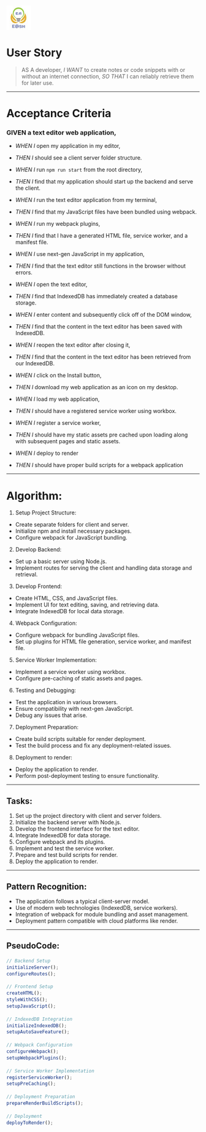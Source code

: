 ![Ehsan@sh](./Favicon.ico)

# User Story

>AS A developer,
>*I WANT* to create notes or code snippets with or without an internet connection,
>*SO THAT* I can reliably retrieve them for later use.

---

# Acceptance Criteria

### GIVEN a text editor web application,

- *WHEN I* open my application in my editor,
- *THEN I* should see a client server folder structure.

- *WHEN I* run `npm run start` from the root directory,
- *THEN I* find that my application should start up the backend and serve the client.

- *WHEN I* run the text editor application from my terminal,
- *THEN I* find that my JavaScript files have been bundled using webpack.

- *WHEN I* run my webpack plugins,
- *THEN I* find that I have a generated HTML file, service worker, and a manifest file.

- *WHEN I* use next-gen JavaScript in my application,
- *THEN I* find that the text editor still functions in the browser without errors.

- *WHEN I* open the text editor,
- *THEN I* find that IndexedDB has immediately created a database storage.

- *WHEN I* enter content and subsequently click off of the DOM window,
- *THEN I* find that the content in the text editor has been saved with IndexedDB.

- *WHEN I* reopen the text editor after closing it,
- *THEN I* find that the content in the text editor has been retrieved from our IndexedDB.

- *WHEN I* click on the Install button,
- *THEN I* download my web application as an icon on my desktop.

- *WHEN I* load my web application,
- *THEN I* should have a registered service worker using workbox.

- *WHEN I* register a service worker,
- *THEN I* should have my static assets pre cached upon loading along with subsequent pages and static assets.

- *WHEN I* deploy to render
- *THEN I* should have proper build scripts for a webpack application

---

# Algorithm:

1. Setup Project Structure:
  - Create separate folders for client and server.
  - Initialize npm and install necessary packages.
  - Configure webpack for JavaScript bundling.

2. Develop Backend:
  - Set up a basic server using Node.js.
  - Implement routes for serving the client and handling data storage and retrieval.

3. Develop Frontend:
  - Create HTML, CSS, and JavaScript files.
  - Implement UI for text editing, saving, and retrieving data.
  - Integrate IndexedDB for local data storage.

4. Webpack Configuration:
  - Configure webpack for bundling JavaScript files.
  - Set up plugins for HTML file generation, service worker, and manifest file.

5. Service Worker Implementation:
  - Implement a service worker using workbox.
  - Configure pre-caching of static assets and pages.

6. Testing and Debugging:
  - Test the application in various browsers.
  - Ensure compatibility with next-gen JavaScript.
  - Debug any issues that arise.

7. Deployment Preparation:
  - Create build scripts suitable for render deployment.
  - Test the build process and fix any deployment-related issues.

8. Deployment to render:
  - Deploy the application to render.
  - Perform post-deployment testing to ensure functionality.

---

## Tasks:

1. Set up the project directory with client and server folders.
2. Initialize the backend server with Node.js.
3. Develop the frontend interface for the text editor.
4. Integrate IndexedDB for data storage.
5. Configure webpack and its plugins.
6. Implement and test the service worker.
7. Prepare and test build scripts for render.
8. Deploy the application to render.

---

## Pattern Recognition:

- The application follows a typical client-server model.
- Use of modern web technologies (IndexedDB, service workers).
- Integration of webpack for module bundling and asset management.
- Deployment pattern compatible with cloud platforms like render.

---

## PseudoCode:

```javascript
// Backend Setup
initializeServer();
configureRoutes();

// Frontend Setup
createHTML();
styleWithCSS();
setupJavaScript();

// IndexedDB Integration
initializeIndexedDB();
setupAutoSaveFeature();

// Webpack Configuration
configureWebpack();
setupWebpackPlugins();

// Service Worker Implementation
registerServiceWorker();
setupPreCaching();

// Deployment Preparation
prepareRenderBuildScripts();

// Deployment
deployToRender();

